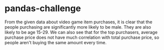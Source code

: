 # pandas-challenge

From the given data about video game item purchases, it is clear that the people purchasing are significantly more likely to be male. They are also likely to be age 15-29. We can also see that for the top purchasers, average purchase price does not have much correlation with total purchase price, so people aren't buying the same amount every time.